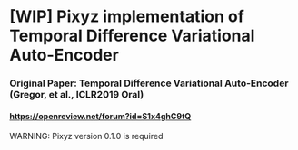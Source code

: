 # [WIP] Pixyz implementation of Temporal Difference Variational Auto-Encoder
### Original Paper: Temporal Difference Variational Auto-Encoder (Gregor, et al., ICLR2019 Oral)
#### https://openreview.net/forum?id=S1x4ghC9tQ

WARNING: Pixyz version 0.1.0 is required
